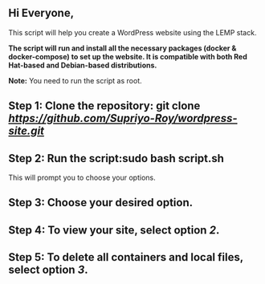 ## Hi Everyone,

This script will help you create a WordPress website using the LEMP stack.

**The script will run and install all the necessary packages (docker & docker-compose) to set up the website. It is compatible with both Red Hat-based and Debian-based distributions.**

**Note:** You need to run the script as root.

## **Step 1:** Clone the repository: git clone *https://github.com/Supriyo-Roy/wordpress-site.git*

## **Step 2:** Run the script:sudo bash script.sh

This will prompt you to choose your options.

## **Step 3:** Choose your desired option.

## **Step 4:** To view your site, select option *2*.

## **Step 5:** To delete all containers and local files, select option *3*.